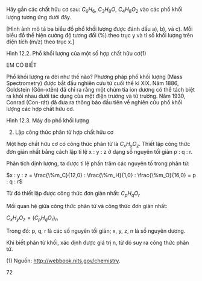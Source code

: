 Hãy gắn các chất hữu cơ sau: $C_6H_6$, $C_3H_8O$, $C_4H_8O_2$ vào các phổ khối lượng tương ứng dưới đây.

[Hình ảnh mô tả ba biểu đồ phổ khối lượng được đánh dấu a), b), và c). Mỗi biểu đồ thể hiện cường độ tương đối (%) theo trục y và tỉ số khối lượng trên điện tích (m/z) theo trục x.]

Hình 12.2. Phổ khối lượng của một số hợp chất hữu cơ(1)

EM CÓ BIẾT

Phổ khối lượng ra đời như thế nào?
Phương pháp phổ khối lượng (Mass Spectrometry) được bắt đầu nghiên cứu từ cuối thế kỉ XIX. Năm 1886, Goldstein (Gôn-xtên) đã chỉ ra rằng một chùm tia ion dương có thể tách biệt ra khỏi nhau dưới tác dụng của một điện trường và từ trường. Năm 1930, Conrad (Con-rát) đã đưa ra thông báo đầu tiên về nghiên cứu phổ khối lượng các hợp chất hữu cơ.

Hình 12.3. Máy đo phổ khối lượng

2. Lập công thức phân tử hợp chất hữu cơ

Một hợp chất hữu cơ có công thức phân tử là $C_xH_yO_z$. Thiết lập công thức đơn giản nhất bằng cách lập tỉ lệ x : y : z ở dạng số nguyên tối giản p : q : r.

Phân tích định lượng, ta được tỉ lệ phần trăm các nguyên tố trong phân tử:

$x : y : z = \frac{\%m_C}{12,0} : \frac{\%m_H}{1,0} : \frac{\%m_O}{16,0} = p : q : r$

Từ đó thiết lập được công thức đơn giản nhất: $C_pH_qO_r$

Mối quan hệ giữa công thức phân tử và công thức đơn giản nhất:

$C_xH_yO_z = (C_pH_qO_r)_n$

Trong đó: p, q, r là các số nguyên tối giản; x, y, z, n là số nguyên dương.

Khi biết phân tử khối, xác định được giá trị n, từ đó suy ra công thức phân tử.

(1) Nguồn: http://webbook.nits.gov/chemistry.

72